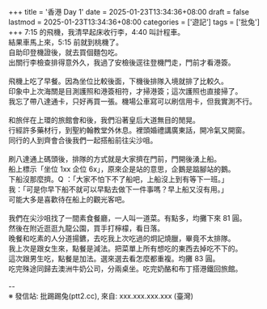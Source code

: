 +++
title = '香港 Day 1'
date = 2025-01-23T13:34:36+08:00
draft = false
lastmod = 2025-01-23T13:34:36+08:00
categories = ['遊記']
tags = ['批兔']
+++
7:15 的飛機，我清早起床收行李，4:40 叫計程車。<br>
結果車馬上來，5:15 前就到桃機了。<br>
自助印登機證後，就去買個麵包吃。<br>
出關行李檢查排得意外久，我過了安檢後逕往登機門走，門前才看港簽。<br>
<br>
飛機上吃了早餐。因為坐位比較後面，下機後排隊入境就排了比較久。<br>
印象中上次海關是目測護照和港簽相符，才掃港簽；這次護照也直接掃了。<br>
我忘了帶八達通卡，只好再買一張。機場公車寫可以刷信用卡，但我實測不行。<br>
<br>
和旅伴在上環的旅館會和後，我們沿著皇后大道無目的閒晃。<br>
行經許多藥材行，到聖約翰教堂外休息。裡頭婚禮講廣東話，開冷氣又開窗。<br>
同行的人到齊會合後我們一起搭船前往尖沙咀。<br>
<br>
刷八達通上碼頭後，排隊的方式就是大家擠在門前，門開後湧上船。<br>
船上標示「坐位 1xx 企位 6x」，原來企是站的意思，企鵝是踮腳站的鵝。<br>
下船沒那麼擠。Q ：「大家不怕下不了船吧，上船沒上到有等下一班。」<br>
我：「可是你早下船不就可以早點去做下一件事嗎？早上船又沒有用。」<br>
可能大多是喜歡待在船上的觀光客吧。<br>
<br>
我們在尖沙咀找了一間素食餐廳，一人叫一道菜。有點多，均攤下來 81 圓。<br>
然後在附近逛逛九龍公園，買手打檸檬，看日落。<br>
晚餐和吃素的人分道揚鑣，去吃我上次吃過的炯記燒臘，畢竟不太排隊。<br>
我上次是跟女生來，點餐是減法。把菜單上所有想吃的東西去掉吃不下的。<br>
這次跟男生吃，點餐是加法。選來選去看怎麼都重複。均攤 83 圓。<br>
吃完殊途同歸去澳洲牛奶公司，分兩桌坐。吃完奶酪和布丁搭港鐵回旅館。<br>
<br>
--<br>
※ 發信站: 批踢踢兔(ptt2.cc), 來自: xxx.xxx.xxx.xxx (臺灣)<br>
